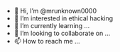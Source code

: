 - 👋 Hi, I’m @mrunknown0000
- 👀 I’m interested in ethical hacking
- 🌱 I’m currently learning ...
- 💞️ I’m looking to collaborate on ...
- 📫 How to reach me ...

<!---
mrunknown0000/mrunknown0000 is a ✨ special ✨ repository because its `README.md` (this file) appears on your GitHub profile.
You can click the Preview link to take a look at your changes.
--->
